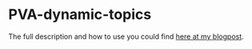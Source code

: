 # PVA-dynamic-topics

The full description and how to use you could find <a href="https://lehmann.ws/2022/12/06/how-to-dynamically-show-the-user-all-available-topics-in-the-pva-within-3-steps/">here at my blogpost<a>.
